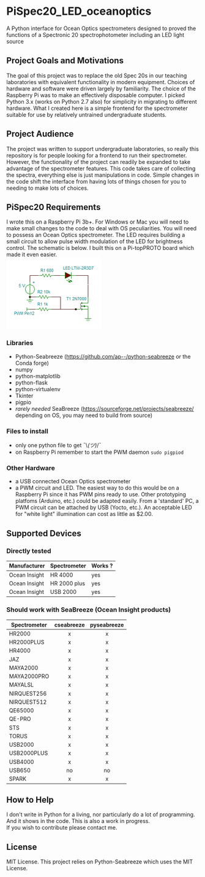 # PiSpec20_LED_oceanoptics
A Python interface for Ocean Optics spectrometers designed to proved the functions of a Spectronic 20 spectrophotometer including an LED light source
## Project Goals and Motivations  
The goal of this project was to replace the old Spec 20s in our teaching laboratories with equivalent functionality in 
modern equipment.  Choices of hardware and software were driven largely by familiarity.  The choice of the Raspberry Pi was 
to make an effectively disposable computer.  I picked Python 3.x (works on Python 2.7 also) for simplicity in migrating to different hardware.  What I created here is a simple frontend for the spectrometer suitable for use by relatively untrained undergraduate students.
## Project Audience  
The project was written to support undergraduate laboratories, so really this repository is for people looking for a frontend 
to run their spectrometer.  However, the functionality of the project can readily be expanded to take advantage of the 
spectrometer features.  This code takes care of collecting the spectra, everything else is just manipulations in code.  Simple changes in the code shift the interface from having lots of things chosen for you to needing to make lots of choices.
## PiSpec20 Requirements  
I wrote this on a Raspberry Pi 3b+. For Windows or Mac you will need to make small changes to the code to deal with OS peculiarities. You will need to possess an Ocean Optics spectrometer.  The LED requires building a small circuit to allow pulse width modulation of the LED for brightness control.  The schematic is below.  I built this on a Pi-topPROTO board which made it even easier.  
![schematic of PWM circuit for Raspberry Pi](https://github.com/acpo/PiSpec20_LED_stellarnet/blob/master/LEDCIRCUIT.png)
### Libraries  
- Python-Seabreeze  (https://github.com/ap--/python-seabreeze  or the Conda forge)  
- numpy  
- python-matplotlib  
- python-flask  
- python-virtualenv  
- Tkinter
- pigpio  
- *rarely needed* SeaBreeze  (https://sourceforge.net/projects/seabreeze/  depending on OS, you may need to build from source)  
### Files to install
- only one python file to get ¯\\_(ツ)_/¯  
- on Raspberry Pi remember to start the PWM daemon `sudo pigpiod`  
### Other Hardware  
- a USB connected Ocean Optics spectrometer  
- a PWM circuit and LED.  The easiest way to do this would be on a Raspberry Pi since it has PWM pins ready to use.  Other prototyping platfoms (Arduino, etc.) could be adapted easily.  From a 'standard' PC, a PWM circuit can be attached by USB (Yocto, etc.).  An acceptable LED for "white light" illumination can cost as little as $2.00.  
## Supported Devices  
### Directly tested  
| Manufacturer  | Spectrometer  | Works ?       |  
| ------------- | ------------- | ------------- |  
| Ocean Insight | HR 4000       |     yes       |  
| Ocean Insight | HR 2000 plus  |     yes       |  
| Ocean Insight | USB 2000      |     yes       | 

### Should work with SeaBreeze (Ocean Insight products)  
| Spectrometer | cseabreeze | pyseabreeze|  
| ------------ | :--------: | :--------: |  
|HR2000 |x | x |
|HR2000PLUS |x | x |
|HR4000 |x | x |
|JAZ |x | x |
|MAYA2000 |x | x |
|MAYA2000PRO |x | x |
|MAYALSL |x | x |
|NIRQUEST256 |x | x |
|NIRQUEST512 |x | x |
|QE65000 |x | x |
|QE-PRO |x | x |
|STS |x | x |
|TORUS |x | x |
|USB2000 |x | x |
|USB2000PLUS |x | x |
|USB4000 |x | x |
|USB650 | no | no |
|SPARK |x | x |  

## How to Help  
I don't write in Python for a living, nor particularly do a lot of programming.  And it shows in the code.  This is 
also a work in progress.  
If you wish to contribute please contact me.
## License  
MIT License.  This project relies on Python-Seabreeze which uses the MIT License.
